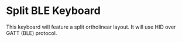 # Split BLE Keyboard

This keyboard will feature a split ortholinear layout. It will use HID over GATT (BLE) protocol. 
